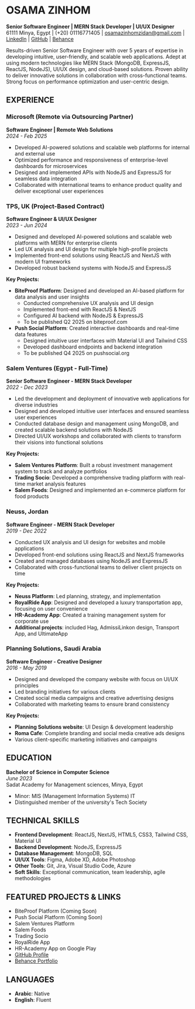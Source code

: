 # OSAMA ZINHOM

**Senior Software Engineer | MERN Stack Developer | UI/UX Designer**  
61111 Minya, Egypt | (+20) 01116771405 | osamazinhomzidan@gmail.com | [LinkedIn](#) | [GitHub](#) | [Behance](#)

Results-driven Senior Software Engineer with over 5 years of expertise in developing intuitive, user-friendly, and scalable web applications. Adept at using modern technologies like MERN Stack (MongoDB, ExpressJS, ReactJS, NodeJS), UI/UX design, and cloud-based solutions. Proven ability to deliver innovative solutions in collaboration with cross-functional teams. Strong focus on performance optimization and user-centric design.

## EXPERIENCE

### Microsoft (Remote via Outsourcing Partner)
**Software Engineer | Remote Web Solutions**  
*2024 - Feb 2025*

- Developed AI-powered solutions and scalable web platforms for internal and external use
- Optimized performance and responsiveness of enterprise-level dashboards for microservices
- Designed and implemented APIs with NodeJS and ExpressJS for seamless data integration
- Collaborated with international teams to enhance product quality and deliver exceptional user experiences

### TPS, UK (Project-Based Contract)
**Software Engineer & UI/UX Designer**  
*2023 - Jun 2024*

- Designed and developed AI-powered solutions and scalable web platforms with MERN for enterprise clients
- Led UX analysis and UI design for multiple high-profile projects
- Implemented front-end solutions using ReactJS and NextJS with modern UI frameworks
- Developed robust backend systems with NodeJS and ExpressJS

**Key Projects:**
- **BiteProof Platform**: Designed and developed an AI-based platform for data analysis and user insights
  - Conducted comprehensive UX analysis and UI design
  - Implemented front-end with ReactJS & NextJS
  - Configured AI backend with NodeJS & ExpressJS
  - To be published Q2 2025 on biteproof.com
- **Push Social Platform**: Created interactive dashboards and real-time data features
  - Designed intuitive user interfaces with Material UI and Tailwind CSS
  - Developed dashboard endpoints and backend integration
  - To be published Q4 2025 on pushsocial.org

### Salem Ventures (Egypt - Full-Time)
**Senior Software Engineer - MERN Stack Developer**  
*2022 - Dec 2023*

- Led the development and deployment of innovative web applications for diverse industries
- Designed and developed intuitive user interfaces and ensured seamless user experiences
- Conducted database design and management using MongoDB, and created scalable backend solutions with NodeJS
- Directed UI/UX workshops and collaborated with clients to transform their visions into functional solutions

**Key Projects:**
- **Salem Ventures Platform**: Built a robust investment management system to track and analyze portfolios
- **Trading Socio**: Developed a comprehensive trading platform with real-time market analysis features
- **Salem Foods**: Designed and implemented an e-commerce platform for food products

### Neuss, Jordan
**Software Engineer - MERN Stack Developer**  
*2019 - Dec 2022*

- Conducted UX analysis and UI design for websites and mobile applications
- Developed front-end solutions using ReactJS and NextJS frameworks
- Created and managed databases using NodeJS and ExpressJS
- Collaborated with cross-functional teams to deliver client projects on time

**Key Projects:**
- **Neuss Platform**: Led planning, strategy, and implementation
- **RoyalRide App**: Designed and developed a luxury transportation app, focusing on user convenience
- **HR-Academy App**: Created a training management system for corporate use
- **Additional projects**: included Hag, AdmissiLinkon design, Transport App, and UltimateApp

### Planning Solutions, Saudi Arabia
**Software Engineer - Creative Designer**  
*2016 - May 2019*

- Designed and developed the company website with focus on UI/UX principles
- Led branding initiatives for various clients
- Created social media campaigns and creative advertising designs
- Collaborated with marketing teams to ensure brand consistency

**Key Projects:**
- **Planning Solutions website**: UI Design & development leadership
- **Roma Cafe**: Complete branding and social media creative ads designs
- Various client-specific marketing initiatives and campaigns

## EDUCATION

**Bachelor of Science in Computer Science**  
*June 2023*  
Sadat Academy for Management sciences, Minya, Egypt
- Minor: MIS (Management Information Systems) IT
- Distinguished member of the university's Tech Society

## TECHNICAL SKILLS

- **Frontend Development**: ReactJS, NextJS, HTML5, CSS3, Tailwind CSS, Material UI
- **Backend Development**: NodeJS, ExpressJS
- **Database Management**: MongoDB, SQL
- **UI/UX Tools**: Figma, Adobe XD, Adobe Photoshop
- **Other Tools**: Git, Jira, Visual Studio Code, Azure
- **Soft Skills**: Exceptional communication, team leadership, agile methodologies

## FEATURED PROJECTS & LINKS

- BiteProof Platform (Coming Soon)
- Push Social Platform (Coming Soon)
- Salem Ventures Platform
- Salem Foods
- Trading Socio
- RoyalRide App
- HR-Academy App on Google Play
- [GitHub Profile](#)
- [Behance Portfolio](#)

## LANGUAGES

- **Arabic**: Native
- **English**: Fluent